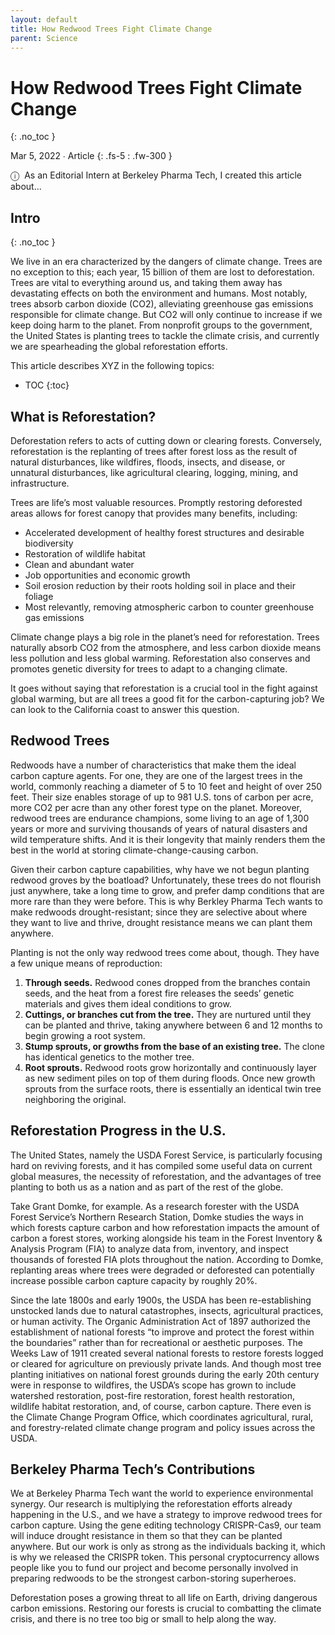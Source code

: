 ```yaml
---
layout: default
title: How Redwood Trees Fight Climate Change
parent: Science
---
```


# How Redwood Trees Fight Climate Change
{: .no_toc }

Mar 5, 2022 ∙ Article
{: .fs-5 : .fw-300 }

<span class="icon">&#9432;</span>&nbsp;&nbsp;As an Editorial Intern at Berkeley Pharma Tech, I created this article about...

## Intro
{: .no_toc }

We live in an era characterized by the dangers of climate change. Trees are no exception to this; each year, 15 billion of them are lost to deforestation. Trees are vital to everything around us, and taking them away has devastating effects on both the environment and humans. Most notably, trees absorb carbon dioxide (CO2), alleviating greenhouse gas emissions responsible for climate change. But CO2 will only continue to increase if we keep doing harm to the planet. From nonprofit groups to the government, the United States is planting trees to tackle the climate crisis, and currently we are spearheading the global reforestation efforts.

This article describes XYZ in the following topics:

- TOC
{:toc} 

## What is Reforestation?

Deforestation refers to acts of cutting down or clearing forests. Conversely, reforestation is the replanting of trees after forest loss as the result of natural disturbances, like wildfires, floods, insects, and disease, or unnatural disturbances, like agricultural clearing, logging, mining, and infrastructure.

Trees are life’s most valuable resources. Promptly restoring deforested areas allows for forest canopy that provides many benefits, including:

*   Accelerated development of healthy forest structures and desirable biodiversity
*   Restoration of wildlife habitat
*   Clean and abundant water
*   Job opportunities and economic growth
*   Soil erosion reduction by their roots holding soil in place and their foliage
*   Most relevantly, removing atmospheric carbon to counter greenhouse gas emissions

Climate change plays a big role in the planet’s need for reforestation. Trees naturally absorb CO2 from the atmosphere, and less carbon dioxide means less pollution and less global warming. Reforestation also conserves and promotes genetic diversity for trees to adapt to a changing climate.

It goes without saying that reforestation is a crucial tool in the fight against global warming, but are all trees a good fit for the carbon-capturing job? We can look to the California coast to answer this question.

## Redwood Trees

Redwoods have a number of characteristics that make them the ideal carbon capture agents. For one, they are one of the largest trees in the world, commonly reaching a diameter of 5 to 10 feet and height of over 250 feet. Their size enables storage of up to 981 U.S. tons of carbon per acre, more CO2 per acre than any other forest type on the planet. Moreover, redwood trees are endurance champions, some living to an age of 1,300 years or more and surviving thousands of years of natural disasters and wild temperature shifts. And it is their longevity that mainly renders them the best in the world at storing climate-change-causing carbon.

Given their carbon capture capabilities, why have we not begun planting redwood groves by the boatload? Unfortunately, these trees do not flourish just anywhere, take a long time to grow, and prefer damp conditions that are more rare than they were before. This is why Berkley Pharma Tech wants to make redwoods drought-resistant; since they are selective about where they want to live and thrive, drought resistance means we can plant them anywhere.

Planting is not the only way redwood trees come about, though. They have a few unique means of reproduction:

1.  **Through seeds.** Redwood cones dropped from the branches contain seeds, and the heat from a forest fire releases the seeds’ genetic materials and gives them ideal conditions to grow.
2.  **Cuttings, or branches cut from the tree.** They are nurtured until they can be planted and thrive, taking anywhere between 6 and 12 months to begin growing a root system.
3.  **Stump sprouts, or growths from the base of an existing tree.** The clone has identical genetics to the mother tree.
4.  **Root sprouts.** Redwood roots grow horizontally and continuously layer as new sediment piles on top of them during floods. Once new growth sprouts from the surface roots, there is essentially an identical twin tree neighboring the original.

## Reforestation Progress in the U.S.

The United States, namely the USDA Forest Service, is particularly focusing hard on reviving forests, and it has compiled some useful data on current global measures, the necessity of reforestation, and the advantages of tree planting to both us as a nation and as part of the rest of the globe.

Take Grant Domke, for example. As a research forester with the USDA Forest Service’s Northern Research Station, Domke studies the ways in which forests capture carbon and how reforestation impacts the amount of carbon a forest stores, working alongside his team in the Forest Inventory & Analysis Program (FIA) to analyze data from, inventory, and inspect thousands of forested FIA plots throughout the nation. According to Domke, replanting areas where trees were degraded or deforested can potentially increase possible carbon capture capacity by roughly 20%.

Since the late 1800s and early 1900s, the USDA has been re-establishing unstocked lands due to natural catastrophes, insects, agricultural practices, or human activity. The Organic Administration Act of 1897 authorized the establishment of national forests “to improve and protect the forest within the boundaries” rather than for recreational or aesthetic purposes. The Weeks Law of 1911 created several national forests to restore forests logged or cleared for agriculture on previously private lands. And though most tree planting initiatives on national forest grounds during the early 20th century were in response to wildfires, the USDA’s scope has grown to include watershed restoration, post-fire restoration, forest health restoration, wildlife habitat restoration, and, of course, carbon capture. There even is the Climate Change Program Office, which coordinates agricultural, rural, and forestry-related climate change program and policy issues across the USDA.

## Berkeley Pharma Tech’s Contributions

We at Berkeley Pharma Tech want the world to experience environmental synergy. Our research is multiplying the reforestation efforts already happening in the U.S., and we have a strategy to improve redwood trees for carbon capture. Using the gene editing technology CRISPR-Cas9, our team will induce drought resistance in them so that they can be planted anywhere. But our work is only as strong as the individuals backing it, which is why we released the CRISPR token. This personal cryptocurrency allows people like you to fund our project and become personally involved in preparing redwoods to be the strongest carbon-storing superheroes.

Deforestation poses a growing threat to all life on Earth, driving dangerous carbon emissions. Restoring our forests is crucial to combatting the climate crisis, and there is no tree too big or small to help along the way.
